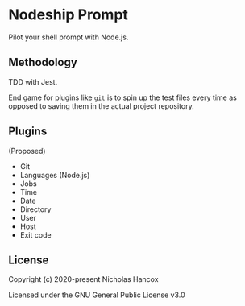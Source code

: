 # Nodeship Prompt

Pilot your shell prompt with Node.js.

## Methodology

TDD with Jest.

End game for plugins like `git` is to spin up the test files every time as
opposed to saving them in the actual project repository.

## Plugins

(Proposed)

- Git
- Languages (Node.js)
- Jobs
- Time
- Date
- Directory
- User
- Host
- Exit code

## License

Copyright (c) 2020-present Nicholas Hancox

Licensed under the GNU General Public License v3.0
